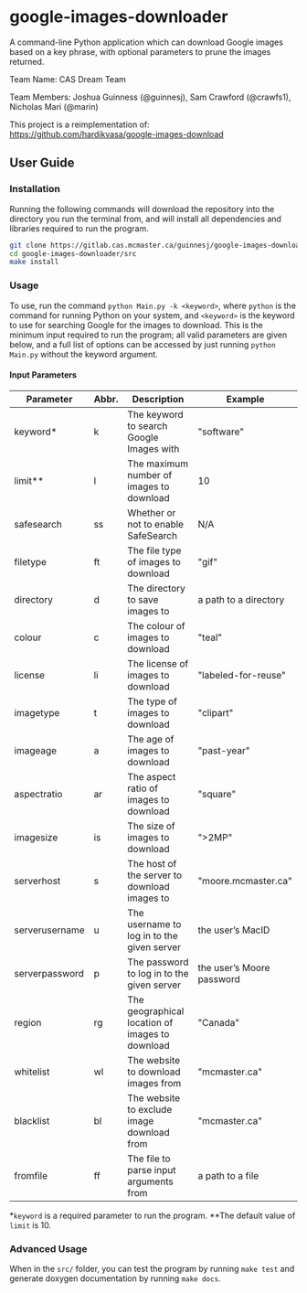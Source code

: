 # google-images-downloader

A command-line Python application which can download Google images based on a key phrase, with optional parameters to prune the images returned.

Team Name: CAS Dream Team

Team Members: Joshua Guinness (@guinnesj), Sam Crawford (@crawfs1), Nicholas Mari (@marin)

This project is a reimplementation of: https://github.com/hardikvasa/google-images-download

## User Guide

### Installation

Running the following commands will download the repository into the directory you run the terminal from, and will install all dependencies and libraries required to run the program.
```bash
git clone https://gitlab.cas.mcmaster.ca/guinnesj/google-images-downloader
cd google-images-downloader/src
make install
```

### Usage
To use, run the command `python Main.py -k <keyword>`, where `python` is the command for running Python on your system, and `<keyword>` is the keyword to use for searching Google for the images to download. This is the minimum input required to run the program; all valid parameters are given below, and a full list of options can be accessed by just running `python Main.py` without the keyword argument.

#### Input Parameters

Parameter |Abbr. |Description |Example
---|---|---|---
keyword* |k| The keyword to search Google Images with |"software"
limit** |l| The maximum number of images to download |10
safesearch |ss| Whether or not to enable SafeSearch |N/A
filetype |ft| The file type of images to download |"gif"
directory |d| The directory to save images to |a path to a directory
colour |c| The colour of images to download |"teal"
license |li| The license of images to download |"labeled-for-reuse"
imagetype |t| The type of images to download |"clipart"
imageage |a| The age of images to download| "past-year"
aspectratio |ar| The aspect ratio of images to download |"square"
imagesize |is| The size of images to download |">2MP"
serverhost |s| The host of the server to download images to |"moore.mcmaster.ca"
serverusername |u| The username to log in to the given server |the user’s MacID
serverpassword |p| The password to log in to the given server |the user’s Moore password
region |rg| The geographical location of images to download |"Canada"
whitelist |wl| The website to download images from| "mcmaster.ca"
blacklist |bl| The website to exclude image download from |"mcmaster.ca"
fromfile |ff| The file to parse input arguments from |a path to a file

\*`keyword` is a required parameter to run the program.
\*\*The default value of `limit` is 10.

### Advanced Usage
When in the `src/` folder, you can test the program by running `make test` and generate doxygen documentation by running `make docs`.
